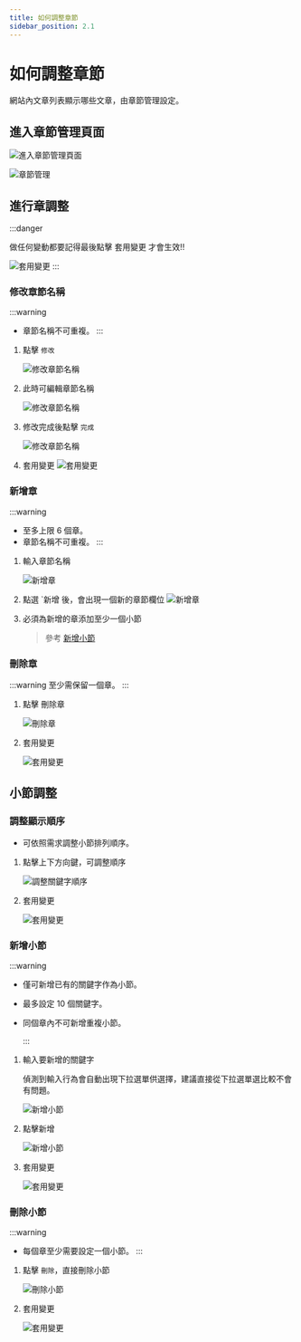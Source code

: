 ```yaml
---
title: 如何調整章節
sidebar_position: 2.1
---
```


# 如何調整章節

網站內文章列表顯示哪些文章，由章節管理設定。

## 進入章節管理頁面

![進入章節管理頁面](img/go-to-chapter-manage.png)

![章節管理](img/chapter-manage.png)

## 進行章調整

:::danger

做任何變動都要記得最後點擊 套用變更 才會生效!!

![套用變更](img/chapter-save-changes.png)
:::

### 修改章節名稱

:::warning

-   章節名稱不可重複。
    :::

1. 點擊 `修改`

    ![修改章節名稱](img/edit-chapter-name-01.png)

2. 此時可編輯章節名稱

    ![修改章節名稱](img/edit-chapter-name-02.png)

3. 修改完成後點擊 `完成`

    ![修改章節名稱](img/edit-chapter-name-03.png)

4. 套用變更
   ![套用變更](img/chapter-save-changes.png)

### 新增章

:::warning

-   至多上限 6 個章。
-   章節名稱不可重複。
    :::

1. 輸入章節名稱

    ![新增章](img/add-chapter-01.png)

2. 點選 `新增 後，會出現一個新的章節欄位
   ![新增章](img/add-chapter-02.png)

3. 必須為新增的章添加至少一個小節
    > 參考 [新增小節](#新增小節)

### 刪除章

:::warning 至少需保留一個章。
:::

1. 點擊 刪除章

    ![刪除章](img/delete-chapter.png)

2. 套用變更

    ![套用變更](img/chapter-save-changes.png)

## 小節調整

### 調整顯示順序

-   可依照需求調整小節排列順序。

1. 點擊上下方向鍵，可調整順序

    ![調整關鍵字順序](img/sort-keywords.png)

2. 套用變更

    ![套用變更](img/chapter-save-changes.png)

### 新增小節

:::warning

-   僅可新增已有的關鍵字作為小節。
-   最多設定 10 個關鍵字。
-   同個章內不可新增重複小節。

    :::

1. 輸入要新增的關鍵字

    偵測到輸入行為會自動出現下拉選單供選擇，建議直接從下拉選單選比較不會有問題。

    ![新增小節](img/add-chapter-keywords-01.png)

2. 點擊新增

    ![新增小節](img/add-chapter-keywords-02.png)

3. 套用變更

    ![套用變更](img/chapter-save-changes.png)

### 刪除小節

:::warning

-   每個章至少需要設定一個小節。
    :::

1. 點擊 `刪除`，直接刪除小節

    ![刪除小節](img/delete-chapter-keywords.png)

2. 套用變更

    ![套用變更](img/chapter-save-changes.png)
